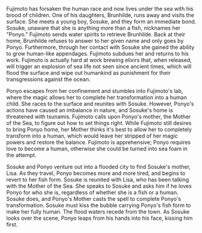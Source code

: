 <!-- Ponyo (2008) -->

Fujimoto has forsaken the human race and now lives under the sea with his brood of children. One of his daughters, Brunhilde, runs away and visits the surface. She meets a young boy, Sosuke, and they form an immediate bond. Sosuke, unaware that she is anything more than a fish, nicknames her "Ponyo." Fujimoto sends water spirits to retrieve Brunhilde. Back at their home, Brunhilde refuses to answer to her given name and only goes by Ponyo. Furthermore, through her contact with Sosuke she gained the ability to grow human-like appendages. Fujimoto subdues her and returns to his work. Fujimoto is actually hard at work brewing elixirs that, when released, will trigger an explosion of sea life not seen since ancient times, which will flood the surface and wipe out humankind as punishment for their transgressions against the ocean.

Ponyo escapes from her confinement and stumbles into Fujimoto's lab, where the magic allows her to complete her transformation into a human child. She races to the surface and reunites with Sosuke. However, Ponyo's actions have caused an imbalance in nature, and Sosuke's home is threatened with tsunamis. Fujimoto calls upon Ponyo's mother, the Mother of the Sea, to figure out how to set things right. While Fujimoto still desires to bring Ponyo home, her Mother thinks it's best to allow her to completely transform into a human, which would leave her stripped of her magic powers and restore the balance. Fujimoto is apprehensive; Ponyo requires love to become a human, otherwise she could be turned into sea foam in the attempt.

Sosuke and Ponyo venture out into a flooded city to find Sosuke's mother, Lisa. As they travel, Ponyo becomes more and more tired, and begins to revert to her fish form. Sosuke is reunited with Lisa, who has been talking with the Mother of the Sea. She speaks to Sosuke and asks him if he loves Ponyo for who she is, regardless of whether she is a fish or a human. Sosuke does, and Ponyo's Mother casts the spell to complete Ponyo's transformation. Sosuke must kiss the bubble carrying Ponyo's fish form to make her fully human. The flood waters recede from the town. As Sosuke looks over the scene, Ponyo leaps from his hands into his face, kissing him first.